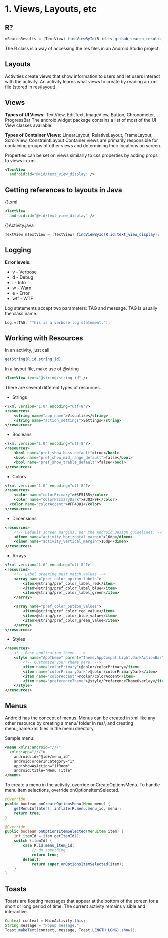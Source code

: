 # 1. Views, Layouts, etc

## R?
```java
mSearchResults = (TextView) findViewById(R.id.tv_github_search_results);
```

The R class is a way of accessing the res files in an Android Studio project.

## Layouts

Activities create views that show information to users and let users interact with the activity. An activity learns what views to create by reading an xml file (stored in res/layout). 

## Views

**Types of UI Views:** TextView, EditText, ImageView, Button, Chronometer, ProgressBar
The android.widget package contains a list of most of the UI View classes available.

**Types of Container Views:** LinearLayout, RelativeLayout, FrameLayout, ScrollView, ConstraintLayout
Container views are primarily responsible for containing groups of other views and determining their locations on screen.

Properties can be set on views similarly to css properties by adding props to views in xml
```xml
<TextView
  android:id="@+id/text_view_display" />
  ```
  
## Getting references to layouts in Java
{}.xml
```xml
<TextView
  android:id="@+id/text_view_display" />
```

{}Activity.java
```java
TextView mTextView = (TextView) findViewById(R.id.text_view_display);
```

## Logging
**Error levels:**
* v - Verbose
* d - Debug
* i - Info
* w - Warn
* e - Error
* wtf - WTF

Log statements accept two parameters: TAG and message. TAG is usually the class name.
```java
Log.v(TAG, "This is a verbose log statement.");
```

## Working with Resources

In an activity, just call 
```java
getString(R.id.string_id); 
```

In a layout file, make use of @string
```xml
<TextView text="@string/string_id" />
```

There are several different types of resources.

* Strings
```xml
<?xml version="1.0" encoding="utf-8"?>
<resources>
    <string name="app_name">Visualize</string>
    <string name="action_settings">Settings</string>
</resources>
```
* Booleans
```xml
<?xml version="1.0" encoding="utf-8"?>
<resources>
    <bool name="pref_show_bass_default">true</bool>
    <bool name="pref_show_mid_range_default">false</bool>
    <bool name="pref_show_treble_default">false</bool>
</resources>
```
* Colors
```xml
<?xml version="1.0" encoding="utf-8"?>
<resources>
    <color name="colorPrimary">#3F51B5</color>
    <color name="colorPrimaryDark">#303F9F</color>
  <color name="colorAccent">#FF4081</color>
</resources>
```
* Dimensions
```xml
<resources>
    <!-- Default screen margins, per the Android Design guidelines. -->
    <dimen name="activity_horizontal_margin">16dp</dimen>
    <dimen name="activity_vertical_margin">16dp</dimen>
</resources>
```
* Arrays
```xml
<?xml version="1.0" encoding="utf-8"?>
<resources>
    <!-- Label ordering must match values -->
    <array name="pref_color_option_labels">
        <item>@string/pref_color_label_red</item>
        <item>@string/pref_color_label_blue</item>
        <item>@string/pref_color_label_green</item>
    </array>

    <array name="pref_color_option_values">
        <item>@string/pref_color_red_value</item>
        <item>@string/pref_color_blue_value</item>
        <item>@string/pref_color_green_value</item>
    </array>
</resources>
```
* Styles
```xml
<resources>
    <!-- Base application theme. -->
    <style name="AppTheme" parent="Theme.AppCompat.Light.DarkActionBar">
        <!-- Customize your theme here. -->
        <item name="colorPrimary">@color/colorPrimary</item>
        <item name="colorPrimaryDark">@color/colorPrimaryDark</item>
        <item name="colorAccent">@color/colorAccent</item>
        <item name="preferenceTheme">@style/PreferenceThemeOverlay</item>
    </style>
</resources>
```

## Menus
Android has the concept of menus. Menus can be created in xml like any other resource by creating a menu/ folder in res/, and creating menu_name.xml files in the menu directory.

Sample menu:
```xml
<menu xmlns:android="///"
  xmlns:app="///">
    android:id="@id+/menu_id"
    android:orderInCategory="1"
    app:showAsAction="ifRoom"
    android:title="Menu Title"
</menu>
```
To create a menu in the activity, override onCreateOptionsMenu. To handle menu item selections, override onOptionsItemSelected.

```java
@Override
public boolean onCreateOptionsMenu(Menu menu) {
    getMenuInflater().inflate(R.menu.menu_id, menu);
    return true;
}

@Override
public boolean onOptionsItemSelected(MenuItem item) {
    int itemId = item.getItemId();
    switch (itemId) {
        case R.id.menu_item_id:
            // do something
            return true;
        default:
            return super.onOptionsItemSelected(item);
    }
}
```

## Toasts
Toasts are floating messages that appear at the bottom of the screen for a short or long period of time. The current activity remains visible and interactive.

```java
Context context = MainActivity.this;
String message = "Popup message.";
Toast.makeText(context, message, Toast.LENGTH_LONG).show();
```
